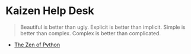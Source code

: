 # Kaizen Help Desk

> Beautiful is better than ugly.
> Explicit is better than implicit.
> Simple is better than complex.
> Complex is better than complicated.
- [The Zen of Python](https://www.python.org/dev/peps/pep-0020/)
